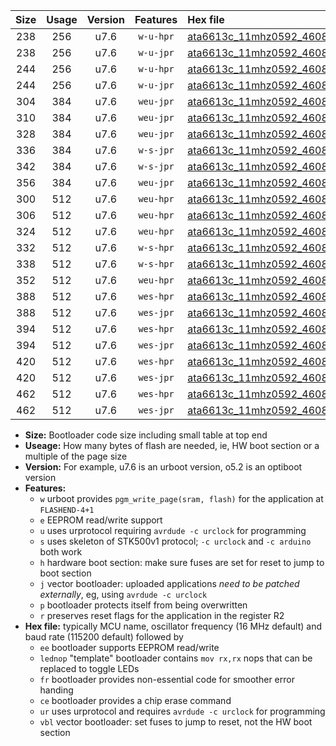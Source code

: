 |Size|Usage|Version|Features|Hex file|
|:-:|:-:|:-:|:-:|:--|
|238|256|u7.6|`w-u-hpr`|[ata6613c_11mhz0592_460800bps_ur.hex](https://raw.githubusercontent.com/stefanrueger/urboot/main//ata6613c_11mhz0592_460800bps_ur.hex)|
|238|256|u7.6|`w-u-jpr`|[ata6613c_11mhz0592_460800bps_ur_vbl.hex](https://raw.githubusercontent.com/stefanrueger/urboot/main//ata6613c_11mhz0592_460800bps_ur_vbl.hex)|
|244|256|u7.6|`w-u-hpr`|[ata6613c_11mhz0592_460800bps_lednop_ur.hex](https://raw.githubusercontent.com/stefanrueger/urboot/main//ata6613c_11mhz0592_460800bps_lednop_ur.hex)|
|244|256|u7.6|`w-u-jpr`|[ata6613c_11mhz0592_460800bps_lednop_ur_vbl.hex](https://raw.githubusercontent.com/stefanrueger/urboot/main//ata6613c_11mhz0592_460800bps_lednop_ur_vbl.hex)|
|304|384|u7.6|`weu-jpr`|[ata6613c_11mhz0592_460800bps_ee_ur_vbl.hex](https://raw.githubusercontent.com/stefanrueger/urboot/main//ata6613c_11mhz0592_460800bps_ee_ur_vbl.hex)|
|310|384|u7.6|`weu-jpr`|[ata6613c_11mhz0592_460800bps_ee_lednop_ur_vbl.hex](https://raw.githubusercontent.com/stefanrueger/urboot/main//ata6613c_11mhz0592_460800bps_ee_lednop_ur_vbl.hex)|
|328|384|u7.6|`weu-jpr`|[ata6613c_11mhz0592_460800bps_ee_lednop_fr_ur_vbl.hex](https://raw.githubusercontent.com/stefanrueger/urboot/main//ata6613c_11mhz0592_460800bps_ee_lednop_fr_ur_vbl.hex)|
|336|384|u7.6|`w-s-jpr`|[ata6613c_11mhz0592_460800bps_vbl.hex](https://raw.githubusercontent.com/stefanrueger/urboot/main//ata6613c_11mhz0592_460800bps_vbl.hex)|
|342|384|u7.6|`w-s-jpr`|[ata6613c_11mhz0592_460800bps_lednop_vbl.hex](https://raw.githubusercontent.com/stefanrueger/urboot/main//ata6613c_11mhz0592_460800bps_lednop_vbl.hex)|
|356|384|u7.6|`weu-jpr`|[ata6613c_11mhz0592_460800bps_ee_lednop_fr_ce_ur_vbl.hex](https://raw.githubusercontent.com/stefanrueger/urboot/main//ata6613c_11mhz0592_460800bps_ee_lednop_fr_ce_ur_vbl.hex)|
|300|512|u7.6|`weu-hpr`|[ata6613c_11mhz0592_460800bps_ee_ur.hex](https://raw.githubusercontent.com/stefanrueger/urboot/main//ata6613c_11mhz0592_460800bps_ee_ur.hex)|
|306|512|u7.6|`weu-hpr`|[ata6613c_11mhz0592_460800bps_ee_lednop_ur.hex](https://raw.githubusercontent.com/stefanrueger/urboot/main//ata6613c_11mhz0592_460800bps_ee_lednop_ur.hex)|
|324|512|u7.6|`weu-hpr`|[ata6613c_11mhz0592_460800bps_ee_lednop_fr_ur.hex](https://raw.githubusercontent.com/stefanrueger/urboot/main//ata6613c_11mhz0592_460800bps_ee_lednop_fr_ur.hex)|
|332|512|u7.6|`w-s-hpr`|[ata6613c_11mhz0592_460800bps.hex](https://raw.githubusercontent.com/stefanrueger/urboot/main//ata6613c_11mhz0592_460800bps.hex)|
|338|512|u7.6|`w-s-hpr`|[ata6613c_11mhz0592_460800bps_lednop.hex](https://raw.githubusercontent.com/stefanrueger/urboot/main//ata6613c_11mhz0592_460800bps_lednop.hex)|
|352|512|u7.6|`weu-hpr`|[ata6613c_11mhz0592_460800bps_ee_lednop_fr_ce_ur.hex](https://raw.githubusercontent.com/stefanrueger/urboot/main//ata6613c_11mhz0592_460800bps_ee_lednop_fr_ce_ur.hex)|
|388|512|u7.6|`wes-hpr`|[ata6613c_11mhz0592_460800bps_ee.hex](https://raw.githubusercontent.com/stefanrueger/urboot/main//ata6613c_11mhz0592_460800bps_ee.hex)|
|388|512|u7.6|`wes-jpr`|[ata6613c_11mhz0592_460800bps_ee_vbl.hex](https://raw.githubusercontent.com/stefanrueger/urboot/main//ata6613c_11mhz0592_460800bps_ee_vbl.hex)|
|394|512|u7.6|`wes-hpr`|[ata6613c_11mhz0592_460800bps_ee_lednop.hex](https://raw.githubusercontent.com/stefanrueger/urboot/main//ata6613c_11mhz0592_460800bps_ee_lednop.hex)|
|394|512|u7.6|`wes-jpr`|[ata6613c_11mhz0592_460800bps_ee_lednop_vbl.hex](https://raw.githubusercontent.com/stefanrueger/urboot/main//ata6613c_11mhz0592_460800bps_ee_lednop_vbl.hex)|
|420|512|u7.6|`wes-hpr`|[ata6613c_11mhz0592_460800bps_ee_lednop_fr.hex](https://raw.githubusercontent.com/stefanrueger/urboot/main//ata6613c_11mhz0592_460800bps_ee_lednop_fr.hex)|
|420|512|u7.6|`wes-jpr`|[ata6613c_11mhz0592_460800bps_ee_lednop_fr_vbl.hex](https://raw.githubusercontent.com/stefanrueger/urboot/main//ata6613c_11mhz0592_460800bps_ee_lednop_fr_vbl.hex)|
|462|512|u7.6|`wes-hpr`|[ata6613c_11mhz0592_460800bps_ee_lednop_fr_ce.hex](https://raw.githubusercontent.com/stefanrueger/urboot/main//ata6613c_11mhz0592_460800bps_ee_lednop_fr_ce.hex)|
|462|512|u7.6|`wes-jpr`|[ata6613c_11mhz0592_460800bps_ee_lednop_fr_ce_vbl.hex](https://raw.githubusercontent.com/stefanrueger/urboot/main//ata6613c_11mhz0592_460800bps_ee_lednop_fr_ce_vbl.hex)|

- **Size:** Bootloader code size including small table at top end
- **Useage:** How many bytes of flash are needed, ie, HW boot section or a multiple of the page size
- **Version:** For example, u7.6 is an urboot version, o5.2 is an optiboot version
- **Features:**
  + `w` urboot provides `pgm_write_page(sram, flash)` for the application at `FLASHEND-4+1`
  + `e` EEPROM read/write support
  + `u` uses urprotocol requiring `avrdude -c urclock` for programming
  + `s` uses skeleton of STK500v1 protocol; `-c urclock` and `-c arduino` both work
  + `h` hardware boot section: make sure fuses are set for reset to jump to boot section
  + `j` vector bootloader: uploaded applications *need to be patched externally*, eg, using `avrdude -c urclock`
  + `p` bootloader protects itself from being overwritten
  + `r` preserves reset flags for the application in the register R2
- **Hex file:** typically MCU name, oscillator frequency (16 MHz default) and baud rate (115200 default) followed by
  + `ee` bootloader supports EEPROM read/write
  + `lednop` "template" bootloader contains `mov rx,rx` nops that can be replaced to toggle LEDs
  + `fr` bootloader provides non-essential code for smoother error handing
  + `ce` bootloader provides a chip erase command
  + `ur` uses urprotocol and requires `avrdude -c urclock` for programming
  + `vbl` vector bootloader: set fuses to jump to reset, not the HW boot section
